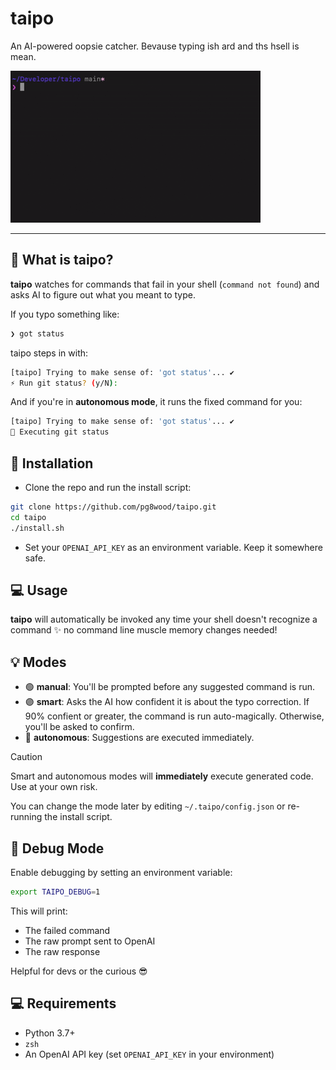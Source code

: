 # taipo
An AI-powered oopsie catcher. Bevause typing ish ard and ths hsell is mean. 

![taipo demo](demo.gif)

---

## 🧠 What is taipo?

**taipo** watches for commands that fail in your shell (`command not found`) and asks AI to figure out what you meant to type.

If you typo something like:

```bash
❯ got status
```

taipo steps in with:

```sh
[taipo] Trying to make sense of: 'got status'... ✔
⚡ Run git status? (y/N):
```

And if you're in **autonomous mode**, it runs the fixed command for you:

```sh
[taipo] Trying to make sense of: 'got status'... ✔
🚀 Executing git status
```

## 🔧 Installation

- Clone the repo and run the install script:
```bash
git clone https://github.com/pg8wood/taipo.git
cd taipo
./install.sh
```
- Set your `OPENAI_API_KEY` as an environment variable. Keep it somewhere safe.

## 💻 Usage 
**taipo** will automatically be invoked any time your shell doesn't recognize a command ✨ no command line muscle memory changes needed!

## 💡 Modes

- 🟢 **manual**: You'll be prompted before any suggested command is run.
- 🟣 **smart**: Asks the AI how confident it is about the typo correction. If 90% confient or greater, the command is run auto-magically. Otherwise, you'll be asked to confirm.
- 🔴 **autonomous**: Suggestions are executed immediately.

> [!CAUTION]
> Smart and autonomous modes will **immediately** execute generated code. Use at your own risk.


You can change the mode later by editing `~/.taipo/config.json` or re-running the install script.

## 🐛 Debug Mode

Enable debugging by setting an environment variable:

```bash
export TAIPO_DEBUG=1
```

This will print:
- The failed command
- The raw prompt sent to OpenAI
- The raw response

Helpful for devs or the curious 😎


## 💻 Requirements

- Python 3.7+
- `zsh`
- An OpenAI API key (set `OPENAI_API_KEY` in your environment)